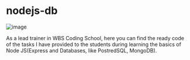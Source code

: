 # nodejs-db
![image](https://user-images.githubusercontent.com/50246408/214015545-1d5fc0cc-b1a8-4faf-bfa5-2ae592a9673a.png)

As a lead trainer in WBS Coding School, here you can find the ready code of the tasks I have provided to the students during learning the basics of Node JS(Express and Databases, like PostredSQL, MongoDB). 
